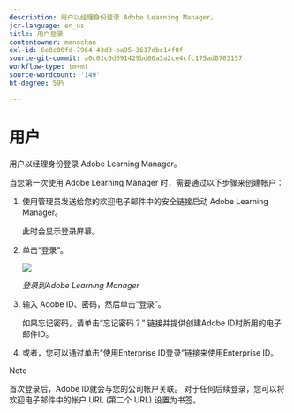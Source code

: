 ```yaml
---
description: 用户以经理身份登录 Adobe Learning Manager。
jcr-language: en_us
title: 用户登录
contentowner: manochan
exl-id: 6e0c00fd-7964-43d9-ba95-3617dbc14f0f
source-git-commit: a0c01c0d691429bd66a3a2ce4cfc175ad0703157
workflow-type: tm+mt
source-wordcount: '149'
ht-degree: 59%

---
```


# 用户

用户以经理身份登录 Adobe Learning Manager。

当您第一次使用 Adobe Learning Manager 时，需要通过以下步骤来创建帐户：

1. 使用管理员发送给您的欢迎电子邮件中的安全链接启动 Adobe Learning Manager。

   此时会显示登录屏幕。

1. 单击“登录”。

   ![](assets/adobeid-signin.png)

   *登录到Adobe Learning Manager*

1. 输入 Adobe ID、密码，然后单击“登录”。

   如果忘记密码，请单击“忘记密码？” 链接并提供创建Adobe ID时所用的电子邮件ID。

1. 或者，您可以通过单击“使用Enterprise ID登录”链接来使用Enterprise ID。

>[!NOTE]
>
>首次登录后，Adobe ID就会与您的公司帐户关联。 对于任何后续登录，您可以将欢迎电子邮件中的帐户 URL (第二个 URL) 设置为书签。

